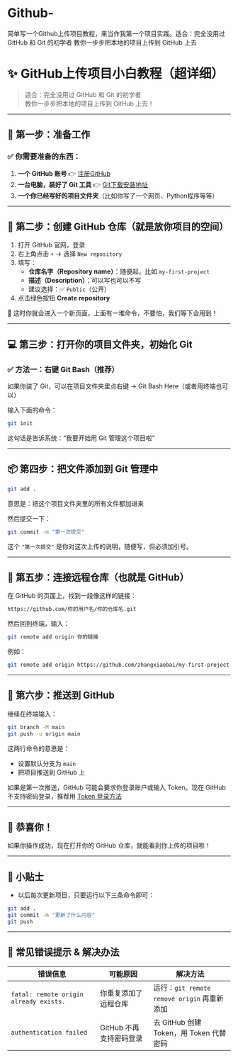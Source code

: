 # Github-
简单写一个Github上传项目教程，来当作我第一个项目实践。适合：完全没用过 GitHub 和 Git 的初学者 教你一步步把本地的项目上传到 GitHub 上去

# ✨ GitHub上传项目小白教程（超详细）

> 适合：完全没用过 GitHub 和 Git 的初学者  
> 教你一步步把本地的项目上传到 GitHub 上去！

---

## 🧩 第一步：准备工作

### ✅ 你需要准备的东西：

1. **一个 GitHub 账号** 👉 [注册GitHub](https://github.com/)
2. **一台电脑，装好了 Git 工具** 👉 [Git下载安装地址](https://git-scm.com/)
3. **一个你已经写好的项目文件夹**（比如你写了一个网页、Python程序等等）

---

## 🧱 第二步：创建 GitHub 仓库（就是放你项目的空间）

1. 打开 GitHub 官网，登录
2. 右上角点击 `+` → 选择 `New repository`
3. 填写：
   - **仓库名字（Repository name）**：随便起，比如 `my-first-project`
   - **描述（Description）**：可以写也可以不写
   - 建议选择：✅ `Public`（公开）
4. 点击绿色按钮 **Create repository**

📌 这时你就会进入一个新页面，上面有一堆命令，不要怕，我们等下会用到！

---

## 💻 第三步：打开你的项目文件夹，初始化 Git

### ✅ 方法一：右键 Git Bash（推荐）

如果你装了 Git，可以在项目文件夹里点右键 → Git Bash Here（或者用终端也可以）

输入下面的命令：

```bash
git init
```

这句话是告诉系统：“我要开始用 Git 管理这个项目啦”

---

## 📦 第四步：把文件添加到 Git 管理中

```bash
git add .
```

意思是：把这个项目文件夹里的所有文件都加进来

然后提交一下：

```bash
git commit -m "第一次提交"
```

这个 `"第一次提交"` 是你对这次上传的说明，随便写，但必须加引号。

---

## 🔗 第五步：连接远程仓库（也就是 GitHub）

在 GitHub 的页面上，找到一段像这样的链接：

```bash
https://github.com/你的用户名/你的仓库名.git
```

然后回到终端，输入：

```bash
git remote add origin 你的链接
```

例如：

```bash
git remote add origin https://github.com/zhangxiaobai/my-first-project.git
```

---

## 🚀 第六步：推送到 GitHub

继续在终端输入：

```bash
git branch -M main
git push -u origin main
```

这两行命令的意思是：

- 设置默认分支为 `main`
- 把项目推送到 GitHub 上

如果是第一次推送，GitHub 可能会要求你登录账户或输入 Token。现在 GitHub 不支持密码登录，推荐用 [Token 登录方法](https://docs.github.com/zh/authentication/keeping-your-account-and-data-secure/creating-a-personal-access-token)

---

## 🎉 恭喜你！

如果你操作成功，现在打开你的 GitHub 仓库，就能看到你上传的项目啦！

---

## 🧠 小贴士

- 以后每次更新项目，只要运行以下三条命令即可：

```bash
git add .
git commit -m "更新了什么内容"
git push
```

---

## 📎 常见错误提示 & 解决办法

| 错误信息 | 可能原因 | 解决方法 |
|----------|----------|----------|
| `fatal: remote origin already exists.` | 你重复添加了远程仓库 | 运行：`git remote remove origin` 再重新添加 |
| `authentication failed` | GitHub 不再支持密码登录 | 去 GitHub 创建 Token，用 Token 代替密码 |

